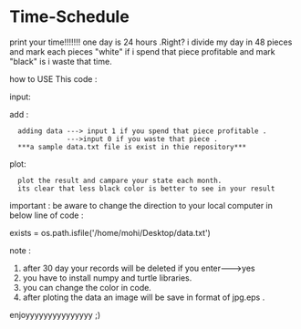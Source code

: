 # Time-Schedule
print your time!!!!!!!
one day is 24 hours .Right?
i divide my day in 48 pieces and mark each pieces "white" if i spend that piece profitable and mark "black" is i waste that time.

how to USE This code :

input:

  add :
  
      adding data ---> input 1 if you spend that piece profitable .
                  --->input 0 if you waste that piece .
      ***a sample data.txt file is exist in thie repository***
  
  plot:
  
      plot the result and campare your state each month.
      its clear that less black color is better to see in your result
 
 important :
 be aware to change the direction to your local computer in below line of code :
 
 exists = os.path.isfile('/home/mohi/Desktop/data.txt')
 
 note :
 
 1. after 30 day your records will be deleted if you enter--->yes
 2. you have to install numpy and turtle libraries.
 3. you can change the color in code.
 4. after ploting the data an image will be save in format of jpg.eps .
 
 enjoyyyyyyyyyyyyyyy ;)
 
 

